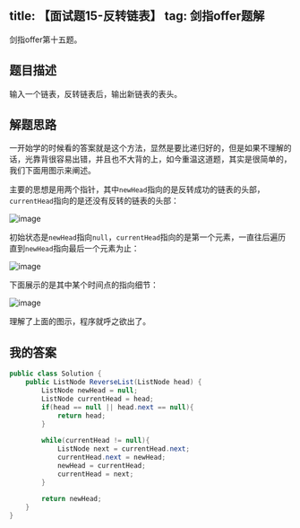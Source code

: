title: 【面试题15-反转链表】
tag: 剑指offer题解
---
剑指offer第十五题。
<!-- more -->

## 题目描述

输入一个链表，反转链表后，输出新链表的表头。

## 解题思路

一开始学的时候看的答案就是这个方法，显然是要比递归好的，但是如果不理解的话，光靠背很容易出错，并且也不大背的上，如今重温这道题，其实是很简单的，我们下面用图示来阐述。


主要的思想是用两个指针，其中`newHead`指向的是反转成功的链表的头部，`currentHead`指向的是还没有反转的链表的头部：

![image](http://bloghello.oursnail.cn/suanfa3-1.png)

初始状态是`newHead`指向`null`，`currentHead`指向的是第一个元素，一直往后遍历直到`newHead`指向最后一个元素为止：

![image](http://bloghello.oursnail.cn/suanfa3-3.png)

下面展示的是其中某个时间点的指向细节：

![image](http://bloghello.oursnail.cn/suanfa3-2.png)

理解了上面的图示，程序就呼之欲出了。

## 我的答案



```java
public class Solution {
    public ListNode ReverseList(ListNode head) {
        ListNode newHead = null;
        ListNode currentHead = head;
        if(head == null || head.next == null){
            return head;
        }
        
        while(currentHead != null){
            ListNode next = currentHead.next;
            currentHead.next = newHead;
            newHead = currentHead;
            currentHead = next;
        }
        
        return newHead;
    }
}
```
